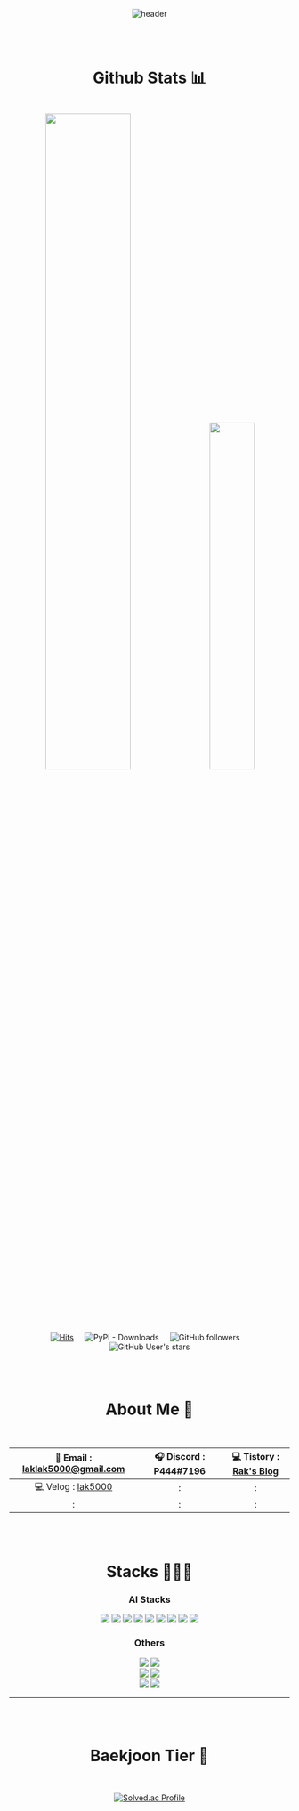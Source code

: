 <div align="center">

<!--맨 위의 waving header 부분-->
  
![header](https://capsule-render.vercel.app/api?type=waving&height=180&color=282A36&&fontAlignY=35&section=header&text=lakP44's%20Github&fontColor=ffffff&fontSize=70&&animation=fadeIn)

<!--**안녕하세요!😄 Full Stack 개발자를 꿈꾸는 김락형입니다.**-->

</br>
</br>

# Github Stats 📊

</br>

<!--github analitics-->

<div class='container'>
<img style="height: auto; width: 55%;" class="img" src="https://github-readme-stats-sigma-five.vercel.app/api?username=lakP44&show_icons=true&theme=dracula&border_color=00000000" />
&nbsp;
&nbsp;
<img style="height: auto; width: 40%;" class="img" src="https://github-readme-stats-sigma-five.vercel.app/api/top-langs/?username=lakP44&theme=dracula&langs_count=8&layout=compact&border_color=00000000" />
</div>

</br>
</br>

<!--방문자-->
[![Hits](https://hits.sh/github.com/lakP44/lakP44.svg?view=today-total&style=for-the-badge&label=%ED%94%84%EB%A1%9C%ED%95%84%20%EB%B0%A9%EB%AC%B8%EC%9E%90&color=dd6387)](https://hits.sh/github.com/lakP44/lakP44/)
&nbsp;
&nbsp;
![PyPI - Downloads](https://img.shields.io/pypi/dm/rock-pre-h?color=ff3900&label=rock-pre-h%20download%20counts&style=for-the-badge)
&nbsp;
&nbsp;
![GitHub followers](https://img.shields.io/github/followers/lakP44?color=23272a&label=Github%20Followers&style=for-the-badge)
&nbsp;
&nbsp;
![GitHub User's stars](https://img.shields.io/github/stars/lakP44?color=%23674ea7&label=Github%20Stars&style=for-the-badge)

</br>
</br>

# About Me 🐪

</br>

|📧 Email : laklak5000@gmail.com |🎧 Discord : P444#7196|💻 Tistory : [Rak's Blog](https://p444.tistory.com)|
|:---:|:---:|:---:|
|💻 Velog : [lak5000](https://velog.io/@lak5000)|<!--🅿️ Portfolio : [Rak's Portfolio](https://lakp44.github.io/)-->:|:|
|:|:|:|

</br>
</br>

# Stacks 👨🏻‍💻
  
### AI Stacks

<img src="https://img.shields.io/badge/Python-3776AB?style=for-the-badge&logo=Python&logoColor=white">
<img src="https://img.shields.io/badge/Keras-D00000?style=for-the-badge&logo=keras&logoColor=white">
<img src="https://img.shields.io/badge/Pypi-3775A9?style=for-the-badge&logo=pypi&logoColor=white">
<img src="https://img.shields.io/badge/scikit&#160; learn-F7931E?style=for-the-badge&logo=scikitlearn&logoColor=white">
<img src="https://img.shields.io/badge/TensorFlow-FF6F00?style=for-the-badge&logo=tensorflow&logoColor=white">
<img src="https://img.shields.io/badge/Pytorch-EE4C2C?style=for-the-badge&logo=pytorch&logoColor=white">
<img src="https://img.shields.io/badge/Pandas-150458?style=for-the-badge&logo=pandas&logoColor=white">
<img src="https://img.shields.io/badge/Numpy-013243?style=for-the-badge&logo=numpy&logoColor=white">
<img src="https://img.shields.io/badge/r-276DC3?style=for-the-badge&logo=R&logoColor=white">
</br>

### Others

<!--<img src="https://img.shields.io/badge/HTML-E34F26?style=for-the-badge&logo=html5&logoColor=white">-->
<!--<img src="https://img.shields.io/badge/CSS-1572B6?style=for-the-badge&logo=css3&logoColor=white">-->
<!--<img src="https://img.shields.io/badge/JavaScript-F7DF1E?style=for-the-badge&logo=javascript&logoColor=white">-->
<img src="https://img.shields.io/badge/c-A8B9CC?style=for-the-badge&logo=C&logoColor=white">
<img src="https://img.shields.io/badge/c++-00599C?style=for-the-badge&logo=C&logoColor=white">

</br>
<!--<img src="https://img.shields.io/badge/Photoshop-31A8FF?style=for-the-badge&logo=adobephotoshop&logoColor=white">-->
<a href="https://github.com/lakP44/Powerpoint_game" target="_blank"><img src="https://img.shields.io/badge/PowerPoint&#160;(Click%20me!)-B7472A?style=for-the-badge&logo=microsoftpowerpoint&logoColor=white"></a>
<img src="https://img.shields.io/badge/Autodesk-000000?style=for-the-badge&logo=autodesk&logoColor=white">
</br>
<img src="https://img.shields.io/badge/linux-FCC624?style=for-the-badge&logo=Linux&logoColor=white">
<img src="https://img.shields.io/badge/nginx-009639?style=for-the-badge&logo=nginx&logoColor=white">
<!--<img src="https://img.shields.io/badge/mariadb-003545?style=for-the-badge&logo=MariaDB&logoColor=white">-->

---
  
</br>
</br>

<!--백준 티어-->

# Baekjoon Tier 🥉

</br>

[![Solved.ac Profile](http://mazassumnida.wtf/api/v2/generate_badge?boj=lak5000)](https://solved.ac/lak5000/)

</div>
<!--**lakP44/lakP44** is a ✨ _special_ ✨ repository because its `README.md` (this file) appears on your GitHub profile.
Here are some ideas to get you started:
- 🔭 I’m currently working on ...
- 🌱 I’m currently learning ...
- 👯 I’m looking to collaborate on ...
- 🤔 I’m looking for help with ...
- 💬 Ask me about ...
- 📫 How to reach me: ...
- 😄 Pronouns: ...
- ⚡ Fun fact: ...
-->
